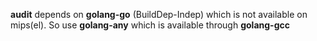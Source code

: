 
**audit** depends on **golang-go** (BuildDep-Indep) which is not available on mips(el).
So use **golang-any** which is available through **golang-gcc**

